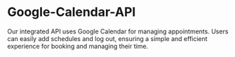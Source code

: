 # Google-Calendar-API
Our integrated API uses Google Calendar for managing appointments. Users can easily add schedules and log out, ensuring a simple and efficient experience for booking and managing their time.
